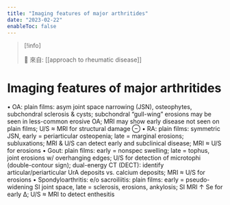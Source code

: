 ```yaml
---
title: "Imaging features of major arthritides"
date: "2023-02-22"
enableToc: false
---
```


> [!info]
>
> 🌱 來自: [[approach to rheumatic disease]]

# Imaging features of major arthritides

• OA: plain films: asym joint space narrowing (JSN), osteophytes, subchondral sclerosis & cysts; subchondral “gull-wing” erosions may be seen in less-common erosive OA; MRI may show early disease not seen on plain films; U/S ≈ MRI for structural damage ⊖
• RA: plain films: symmetric JSN, early = periarticular osteopenia; late = marginal erosions; subluxations; MRI & U/S can detect early and subclinical disease; MRI ≈ U/S for erosions
• Gout: plain films: early = nonspec swelling; late = tophus, joint erosions w/ overhanging edges; U/S for detection of microtophi (double-contour sign); dual-energy CT (DECT): identify articular/periarticular UrA deposits vs. calcium deposits; MRI ≈ U/S for erosions
• Spondyloarthritis: e/o sacroiliitis: plain films: early = pseudo-widening SI joint space, late = sclerosis, erosions, ankylosis; SI MRI ↑ Se for early Δ; U/S ≈ MRI to detect enthesitis
